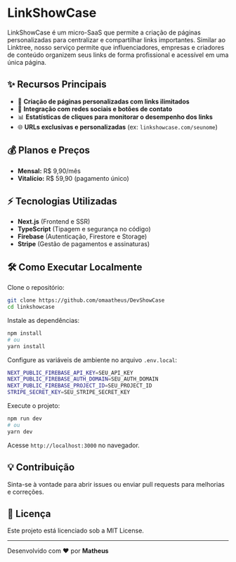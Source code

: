 # LinkShowCase

LinkShowCase é um micro-SaaS que permite a criação de páginas personalizadas para centralizar e compartilhar links importantes. Similar ao Linktree, nosso serviço permite que influenciadores, empresas e criadores de conteúdo organizem seus links de forma profissional e acessível em uma única página.

## ✨ Recursos Principais

- 📌 **Criação de páginas personalizadas com links ilimitados**
- 🔗 **Integração com redes sociais e botões de contato**
- 📊 **Estatísticas de cliques para monitorar o desempenho dos links**
- 🌐 **URLs exclusivas e personalizadas** (ex: `linkshowcase.com/seunome`)

## 💰 Planos e Preços

- **Mensal:** R$ 9,90/mês  
- **Vitalício:** R$ 59,90 (pagamento único)

## ⚡ Tecnologias Utilizadas

- **Next.js** (Frontend e SSR)
- **TypeScript** (Tipagem e segurança no código)
- **Firebase** (Autenticação, Firestore e Storage)
- **Stripe** (Gestão de pagamentos e assinaturas)

## 🛠 Como Executar Localmente

Clone o repositório:

```sh
git clone https://github.com/omaatheus/DevShowCase
cd linkshowcase
```

Instale as dependências:

```sh
npm install
# ou
yarn install
```

Configure as variáveis de ambiente no arquivo `.env.local`:

```sh
NEXT_PUBLIC_FIREBASE_API_KEY=SEU_API_KEY
NEXT_PUBLIC_FIREBASE_AUTH_DOMAIN=SEU_AUTH_DOMAIN
NEXT_PUBLIC_FIREBASE_PROJECT_ID=SEU_PROJECT_ID
STRIPE_SECRET_KEY=SEU_STRIPE_SECRET_KEY
```

Execute o projeto:

```sh
npm run dev
# ou
yarn dev
```

Acesse `http://localhost:3000` no navegador.

## 💡 Contribuição

Sinta-se à vontade para abrir issues ou enviar pull requests para melhorias e correções.

## 📜 Licença

Este projeto está licenciado sob a MIT License.

---

Desenvolvido com ❤️ por **Matheus**
